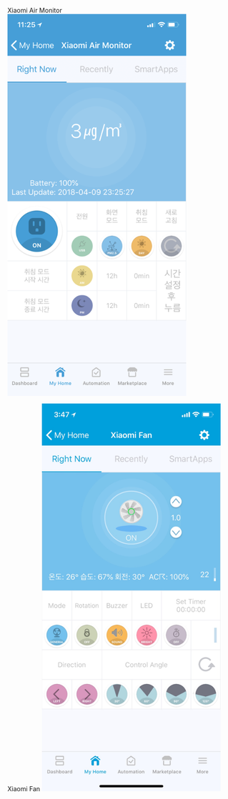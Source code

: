 
Xiaomi Air Monitor
<img src="./xiaomi-air-monitor.png" title="Button" width="400px">

Xiaomi Fan
<img src="./xiaomi-fan.jpg" title="Button" width="400px">
